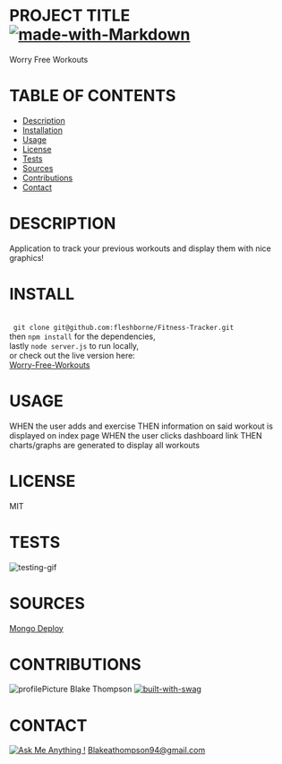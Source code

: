 
# PROJECT TITLE  [![made-with-Markdown](https://img.shields.io/badge/Made%20with-Markdown-1f425f.svg)](http://commonmark.org)

Worry Free Workouts
# TABLE OF CONTENTS
* [Description](#description)
* [Installation](#install)
* [Usage](#usage)
* [License](#license)
* [Tests](#tests)
* [Sources](#sources)
* [Contributions](#contributions)
* [Contact](#contact)
# DESCRIPTION 
Application to track your previous workouts and display them with nice graphics!

# INSTALL  
<br>``` git clone git@github.com:fleshborne/Fitness-Tracker.git``` 
<br>then ```npm install``` for the dependencies, 
<br>lastly ```node server.js``` to run locally, 
<br>or check out the live version here:
<br>[Worry-Free-Workouts](https://worry-free-workouts.herokuapp.com/)

# USAGE    
WHEN the user adds and exercise THEN information on said workout is displayed on index page WHEN the user clicks dashboard link THEN charts/graphs are generated to display all workouts

# LICENSE 
MIT

# TESTS
![testing-gif](https://i.imgur.com/ZewksdG.gif)

# SOURCES 
[Mongo Deploy](https://medium.com/make-school/how-to-deploy-your-node-js-mongodb-app-to-the-web-using-heroku-63d4bccf2675)


# CONTRIBUTIONS 

![profilePicture](https://avatars0.githubusercontent.com/u/62081154?v=4.png)
Blake Thompson [![built-with-swag](https://ForTheBadge.com/images/badges/built-with-swag.svg)](https://GitHub.com/Naereen/)

# CONTACT 
[![Ask Me Anything !](https://img.shields.io/badge/Ask%20me-anything-1abc9c.svg)](https://GitHub.com/fleshborne)
Blakeathompson94@gmail.com

